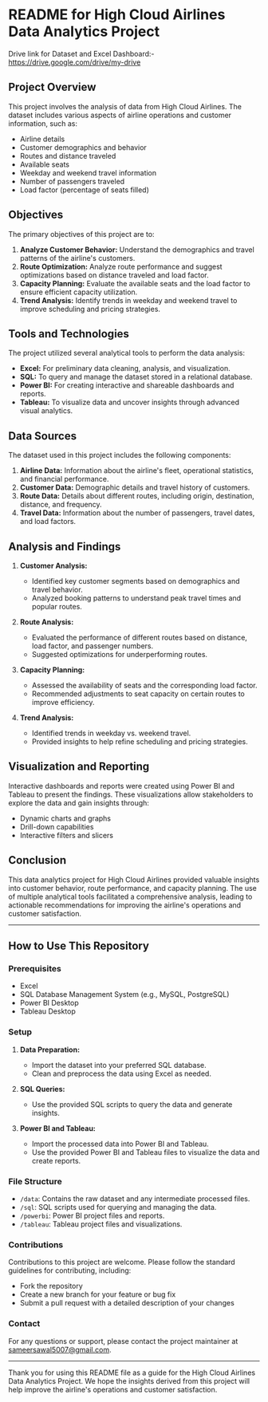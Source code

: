# README for High Cloud Airlines Data Analytics Project
Drive link for Dataset and Excel Dashboard:-https://drive.google.com/drive/my-drive
## Project Overview

This project involves the analysis of data from High Cloud Airlines. The dataset includes various aspects of airline operations and customer information, such as:

- Airline details
- Customer demographics and behavior
- Routes and distance traveled
- Available seats
- Weekday and weekend travel information
- Number of passengers traveled
- Load factor (percentage of seats filled)

## Objectives

The primary objectives of this project are to:

1. **Analyze Customer Behavior:** Understand the demographics and travel patterns of the airline's customers.
2. **Route Optimization:** Analyze route performance and suggest optimizations based on distance traveled and load factor.
3. **Capacity Planning:** Evaluate the available seats and the load factor to ensure efficient capacity utilization.
4. **Trend Analysis:** Identify trends in weekday and weekend travel to improve scheduling and pricing strategies.

## Tools and Technologies

The project utilized several analytical tools to perform the data analysis:

- **Excel:** For preliminary data cleaning, analysis, and visualization.
- **SQL:** To query and manage the dataset stored in a relational database.
- **Power BI:** For creating interactive and shareable dashboards and reports.
- **Tableau:** To visualize data and uncover insights through advanced visual analytics.

## Data Sources

The dataset used in this project includes the following components:

1. **Airline Data:** Information about the airline's fleet, operational statistics, and financial performance.
2. **Customer Data:** Demographic details and travel history of customers.
3. **Route Data:** Details about different routes, including origin, destination, distance, and frequency.
4. **Travel Data:** Information about the number of passengers, travel dates, and load factors.

## Analysis and Findings

1. **Customer Analysis:**
   - Identified key customer segments based on demographics and travel behavior.
   - Analyzed booking patterns to understand peak travel times and popular routes.

2. **Route Analysis:**
   - Evaluated the performance of different routes based on distance, load factor, and passenger numbers.
   - Suggested optimizations for underperforming routes.

3. **Capacity Planning:**
   - Assessed the availability of seats and the corresponding load factor.
   - Recommended adjustments to seat capacity on certain routes to improve efficiency.

4. **Trend Analysis:**
   - Identified trends in weekday vs. weekend travel.
   - Provided insights to help refine scheduling and pricing strategies.

## Visualization and Reporting

Interactive dashboards and reports were created using Power BI and Tableau to present the findings. These visualizations allow stakeholders to explore the data and gain insights through:

- Dynamic charts and graphs
- Drill-down capabilities
- Interactive filters and slicers

## Conclusion

This data analytics project for High Cloud Airlines provided valuable insights into customer behavior, route performance, and capacity planning. The use of multiple analytical tools facilitated a comprehensive analysis, leading to actionable recommendations for improving the airline's operations and customer satisfaction.

---

## How to Use This Repository

### Prerequisites

- Excel
- SQL Database Management System (e.g., MySQL, PostgreSQL)
- Power BI Desktop
- Tableau Desktop

### Setup

1. **Data Preparation:**
   - Import the dataset into your preferred SQL database.
   - Clean and preprocess the data using Excel as needed.

2. **SQL Queries:**
   - Use the provided SQL scripts to query the data and generate insights.

3. **Power BI and Tableau:**
   - Import the processed data into Power BI and Tableau.
   - Use the provided Power BI and Tableau files to visualize the data and create reports.

### File Structure

- `/data`: Contains the raw dataset and any intermediate processed files.
- `/sql`: SQL scripts used for querying and managing the data.
- `/powerbi`: Power BI project files and reports.
- `/tableau`: Tableau project files and visualizations.

### Contributions

Contributions to this project are welcome. Please follow the standard guidelines for contributing, including:

- Fork the repository
- Create a new branch for your feature or bug fix
- Submit a pull request with a detailed description of your changes

### Contact

For any questions or support, please contact the project maintainer at sameersawal5007@gmail.com.

---

Thank you for using this README file as a guide for the High Cloud Airlines Data Analytics Project. We hope the insights derived from this project will help improve the airline's operations and customer satisfaction.
